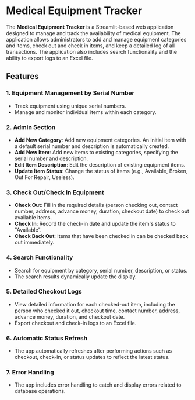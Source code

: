 # Medical Equipment Tracker

The **Medical Equipment Tracker** is a Streamlit-based web application designed to manage and track the availability of medical equipment. The application allows administrators to add and manage equipment categories and items, check out and check in items, and keep a detailed log of all transactions. The application also includes search functionality and the ability to export logs to an Excel file.

## Features

### 1. **Equipment Management by Serial Number**
   - Track equipment using unique serial numbers.
   - Manage and monitor individual items within each category.

### 2. **Admin Section**
   - **Add New Category**: Add new equipment categories. An initial item with a default serial number and description is automatically created.
   - **Add New Item**: Add new items to existing categories, specifying the serial number and description.
   - **Edit Item Description**: Edit the description of existing equipment items.
   - **Update Item Status**: Change the status of items (e.g., Available, Broken, Out For Repair, Useless).

### 3. **Check Out/Check In Equipment**
   - **Check Out**: Fill in the required details (person checking out, contact number, address, advance money, duration, checkout date) to check out available items.
   - **Check In**: Record the check-in date and update the item's status to "Available".
   - **Check Back Out**: Items that have been checked in can be checked back out immediately.

### 4. **Search Functionality**
   - Search for equipment by category, serial number, description, or status.
   - The search results dynamically update the display.

### 5. **Detailed Checkout Logs**
   - View detailed information for each checked-out item, including the person who checked it out, checkout time, contact number, address, advance money, duration, and checkout date.
   - Export checkout and check-in logs to an Excel file.

### 6. **Automatic Status Refresh**
   - The app automatically refreshes after performing actions such as checkout, check-in, or status updates to reflect the latest status.

### 7. **Error Handling**
   - The app includes error handling to catch and display errors related to database operations.
